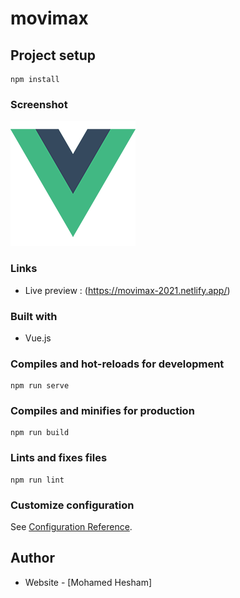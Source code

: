 # movimax

## Project setup
```
npm install
```

### Screenshot

![](./src/assets/logo.png)

### Links

- Live preview : (https://movimax-2021.netlify.app/)

### Built with

- Vue.js
### Compiles and hot-reloads for development
```
npm run serve
```

### Compiles and minifies for production
```
npm run build
```

### Lints and fixes files
```
npm run lint
```

### Customize configuration
See [Configuration Reference](https://cli.vuejs.org/config/).

## Author

- Website - [Mohamed Hesham]
